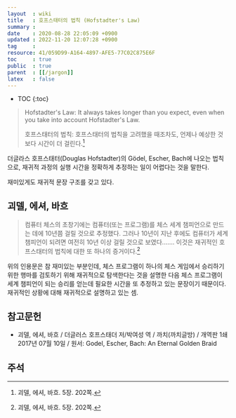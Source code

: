 ```yaml
---
layout  : wiki
title   : 호프스태터의 법칙 (Hofstadter's Law)
summary : 
date    : 2020-08-28 22:05:09 +0900
updated : 2022-11-20 12:07:28 +0900
tag     : 
resource: 41/059D99-A164-4897-AFE5-77C02C875E6F
toc     : true
public  : true
parent  : [[/jargon]]
latex   : false
---
```

* TOC
{:toc}

> Hofstadter's Law: It always takes longer than you expect, even when you take into account Hofstadter's Law.
>
> 호프스태터의 법칙: 호프스태터의 법칙을 고려했을 때조차도, 언제나 예상한 것보다 시간이 더 걸린다.[^hof-202]

더글라스 호프스태터(Douglas Hofstadter)의 Gödel, Escher, Bach에 나오는 법칙으로,
재귀적 과정의 실행 시간을 정확하게 추정하는 일이 어렵다는 것을 말한다.

재미있게도 재귀적 문장 구조를 갖고 있다.

## 괴델, 에셔, 바흐

> 컴퓨터 체스의 초창기에는 컴퓨터(또는 프로그램)를 체스 세계 챔피언으로 만드는 데에 10년쯤 걸릴 것으로 추정했다.
그러나 10년이 지난 후에도 컴퓨터가 세계 챔피언이 되려면 여전히 10년 이상 걸릴 것으로 보였다.......
이것은 재귀적인 호프스태터의 법칙에 대한 또 하나의 증거이다.[^hof-202]

위의 인용문은 참 재미있는 부분인데, 체스 프로그램이 하나의 체스 게임에서 승리하기 위한 행마를 검토하기 위해 재귀적으로 탐색한다는 것을 설명한 다음
체스 프로그램이 세계 챔피언이 되는 승리를 얻는데 필요한 시간을 또 추정하고 있는 문장이기 때문이다.
재귀적인 상황에 대해 재귀적으로 설명하고 있는 셈.

## 참고문헌

- 괴델, 에셔, 바흐 / 더글러스 호프스태더 저/박여성 역 / 까치(까치글방) / 개역판 1쇄 2017년 07월 10일 / 원서: Godel, Escher, Bach: An Eternal Golden Braid

## 주석

[^hof-202]: 괴델, 에셔, 바흐. 5장. 202쪽.

